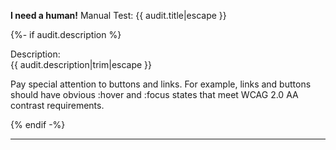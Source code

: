 
__I need a human!__ Manual Test: {{ audit.title|escape }}

{%- if audit.description %}

Description:<br>
{{ audit.description|trim|escape }}

Pay special attention to buttons and links.  For example, links and buttons should have obvious :hover and :focus states that meet WCAG 2.0 AA contrast requirements.

{% endif -%}

---

